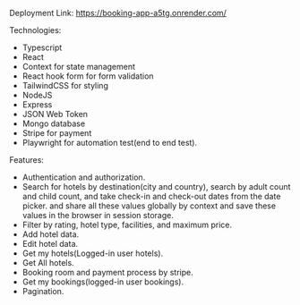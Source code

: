 Deployment Link: https://booking-app-a5tg.onrender.com/

Technologies:
- Typescript
- React
- Context for state management
- React hook form for form validation
- TailwindCSS for styling
- NodeJS
- Express
- JSON Web Token
- Mongo database
- Stripe for payment
- Playwright for automation test(end to end test). 

Features: 
- Authentication and authorization.
- Search for hotels by destination(city and country), search by adult count and child count, and take check-in and check-out dates from the date picker.
and share all these values globally by context and save these values in the browser in session storage.
- Filter by rating, hotel type, facilities, and maximum price.
- Add hotel data.
- Edit hotel data.
- Get my hotels(Logged-in user hotels).
- Get All hotels.
- Booking room and payment process by stripe.
- Get my bookings(logged-in user bookings).
- Pagination.
